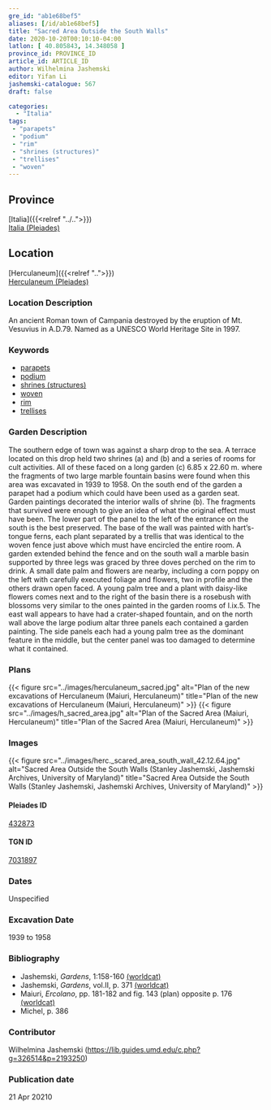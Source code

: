 ```yaml
---
gre_id: "ab1e68bef5"
aliases: [/id/ab1e68bef5]
title: "Sacred Area Outside the South Walls"
date: 2020-10-20T00:10:10-04:00
latlon: [ 40.805843, 14.348058 ]
province_id: PROVINCE_ID
article_id: ARTICLE_ID
author: Wilhelmina Jashemski
editor: Yifan Li
jashemski-catalogue: 567
draft: false

categories:
  - "Italia"
tags:
 - "parapets"
 - "podium"
 - "rim"
 - "shrines (structures)"
 - "trellises"
 - "woven"
---
```


## Province
[Italia]({{<relref "../..">}}) \
[Italia (Pleiades)](https://pleiades.stoa.org/places/1052)


## Location
[Herculaneum]({{<relref "..">}}) \
[Herculaneum (Pleiades)](https://pleiades.stoa.org/places/432873)

### Location Description
An ancient Roman town of Campania destroyed by the eruption of Mt. Vesuvius in A.D.79. Named as a UNESCO World Heritage Site in 1997.


### Keywords
- [parapets](http://vocab.getty.edu/page/aat/300002717)
- [podium](http://vocab.getty.edu/page/aat/300430533)
- [shrines (structures)](http://vocab.getty.edu/page/aat/300007558)
- [woven](http://vocab.getty.edu/page/aat/300411341)
- [rim](http://vocab.getty.edu/page/aat/300203193)
- [trellises](http://vocab.getty.edu/page/aat/300006785)


### Garden Description
The southern edge of town was against a sharp drop to the sea. A terrace located on this drop held two shrines (a) and (b) and a series of rooms for cult activities. All of these faced on a long garden (c) 6.85 x 22.60 m. where the fragments of two large marble fountain basins were found when this area was excavated in 1939 to 1958. On the south end of the garden a parapet had a podium which could have been used as a garden seat. Garden paintings decorated the interior walls of shrine (b). The fragments that survived were enough to give an idea of what the original effect must have been. The lower part of the panel to the left of the entrance on the south is the best preserved. The base of the wall was painted with hart’s-tongue ferns, each plant separated by a trellis that was identical to the woven fence just above which must have encircled the entire room. A garden extended behind the fence and on the south wall a marble basin supported by three legs was graced by three doves perched on the rim to drink. A small date palm and flowers are nearby, including a corn poppy on the left with carefully executed foliage and flowers, two in profile and the others drawn open faced. A young palm tree and a plant with daisy-like flowers comes next and to the right of the basin there is a rosebush with blossoms very similar to the ones painted in the garden rooms of I.ix.5. The east wall appears to have had a crater-shaped fountain, and on the north wall above the large podium altar three panels each contained a garden painting. The side panels each had a young palm tree as the dominant feature in the middle, but the center panel was too damaged to determine what it contained.


### Plans
{{< figure src="../images/herculaneum_sacred.jpg" alt="Plan of the new excavations of Herculaneum (Maiuri, Herculaneum)" title="Plan of the new excavations of Herculaneum (Maiuri, Herculaneum)" >}}
{{< figure src="../images/h_sacred_area.jpg" alt="Plan of the Sacred Area (Maiuri, Herculaneum)" title="Plan of the Sacred Area (Maiuri, Herculaneum)" >}}

### Images
{{< figure src="../images/herc._scared_area_south_wall_42.12.64.jpg" alt="Sacred Area Outside the South Walls (Stanley Jashemski, Jashemski Archives, University of Maryland)" title="Sacred Area Outside the South Walls (Stanley Jashemski, Jashemski Archives, University of Maryland)" >}}

#### Pleiades ID
[432873](https://pleiades.stoa.org/places/432873)

#### TGN ID
[7031897](http://vocab.getty.edu/page/tgn/7031897)

### Dates
Unspecified

### Excavation Date
1939 to 1958

### Bibliography
* Jashemski, *Gardens*, 1:158-160 [(worldcat)](http://www.worldcat.org/oclc/1029851777)
* Jashemski, *Gardens*, vol.II, p. 371 [(worldcat)](http://www.worldcat.org/oclc/1113367431)
* Maiuri, *Ercolano*, pp. 181-182 and fig. 143 (plan) opposite p. 176 [(worldcat)](http://www.worldcat.org/oclc/490581395)
* Michel, p. 386


### Contributor
Wilhelmina Jashemski (https://lib.guides.umd.edu/c.php?g=326514&p=2193250)

### Publication date

21 Apr 20210

